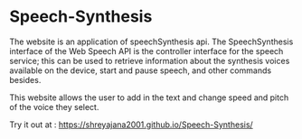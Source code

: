 # Speech-Synthesis

The website is an application of speechSynthesis api.
The SpeechSynthesis interface of the Web Speech API is the controller interface for the speech service; 
this can be used to retrieve information about the synthesis voices available on the device, start and pause speech, and other commands besides.

This website allows the user to add in the text and change speed and pitch of the voice they select.

Try it out at : https://shreyajana2001.github.io/Speech-Synthesis/
